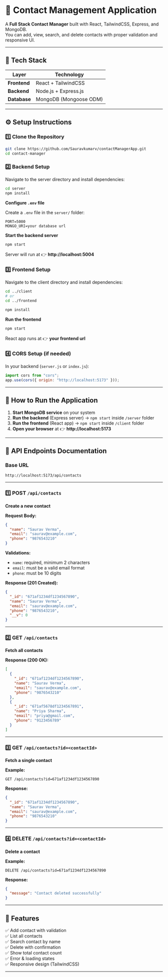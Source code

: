 # 📇 Contact Management Application

A **Full Stack Contact Manager** built with React, TailwindCSS, Express, and MongoDB.  
You can add, view, search, and delete contacts with proper validation and responsive UI.

---

## 🧰 Tech Stack

| Layer | Technology |
|-------|-----------|
| **Frontend** | React + TailwindCSS |
| **Backend** | Node.js + Express.js |
| **Database** | MongoDB (Mongoose ODM) |

---

## ⚙️ Setup Instructions

### 1️⃣ Clone the Repository

```bash
git clone https://github.com/Sauravkumarv/contactManagerApp.git
cd contact-manager
```

### 2️⃣ Backend Setup

Navigate to the server directory and install dependencies:

```bash
cd server
npm install
```

**Configure `.env` file**

Create a `.env` file in the `server/` folder:

```env
PORT=5000
MONGO_URI=your database url
```

**Start the backend server**

```bash
npm start
```

Server will run at 👉 **http://localhost:5004**

### 3️⃣ Frontend Setup

Navigate to the client directory and install dependencies:

```bash
cd ../client
# or
cd ../frontend

npm install
```

**Run the frontend**

```bash
npm start
```

React app runs at 👉 **your frontend url**

### 4️⃣ CORS Setup (if needed)

In your backend (`server.js` or `index.js`):

```javascript
import cors from "cors";
app.use(cors({ origin: "http://localhost:5173" }));
```

---

## 🚀 How to Run the Application

1. **Start MongoDB service** on your system
2. **Run the backend** (Express server) → `npm start` inside `/server` folder
3. **Run the frontend** (React app) → `npm start` inside `/client` folder
4. **Open your browser** at 👉 **http://localhost:5173**

---

## 🧾 API Endpoints Documentation

### Base URL

```
http://localhost:5173/api/contacts
```

---

### 1️⃣ POST `/api/contacts`

**Create a new contact**

**Request Body:**

```json
{
  "name": "Saurav Verma",
  "email": "saurav@example.com",
  "phone": "9876543210"
}
```

**Validations:**

- `name`: required, minimum 2 characters
- `email`: must be a valid email format
- `phone`: must be 10 digits

**Response (201 Created):**

```json
{
  "_id": "671af1234df1234567890",
  "name": "Saurav Verma",
  "email": "saurav@example.com",
  "phone": "9876543210",
  "__v": 0
}
```

---

### 2️⃣ GET `/api/contacts`

**Fetch all contacts**

**Response (200 OK):**

```json
[
  {
    "_id": "671af1234df1234567890",
    "name": "Saurav Verma",
    "email": "saurav@example.com",
    "phone": "9876543210"
  },
  {
    "_id": "671af5678df1234567891",
    "name": "Priya Sharma",
    "email": "priya@gmail.com",
    "phone": "9123456789"
  }
]
```

---

### 3️⃣ GET `/api/contacts?id=<contactId>`

**Fetch a single contact**

**Example:**

```
GET /api/contacts?id=671af1234df1234567890
```

**Response:**

```json
{
  "_id": "671af1234df1234567890",
  "name": "Saurav Verma",
  "email": "saurav@example.com",
  "phone": "9876543210"
}
```

---

### 4️⃣ DELETE `/api/contacts?id=<contactId>`

**Delete a contact**

**Example:**

```
DELETE /api/contacts?id=671af1234df1234567890
```

**Response:**

```json
{
  "message": "Contact deleted successfully"
}
```

---

## 🧠 Features

✅ Add contact with validation  
✅ List all contacts  
✅ Search contact by name  
✅ Delete with confirmation  
✅ Show total contact count  
✅ Error & loading states  
✅ Responsive design (TailwindCSS)

---

